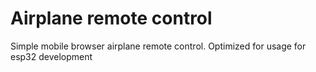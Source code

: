 # Airplane remote control 

Simple mobile browser airplane remote control. Optimized for usage for esp32 development
